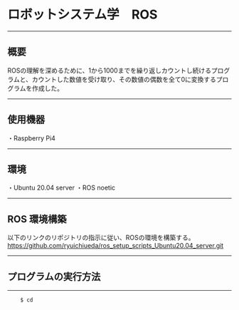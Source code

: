 # ロボットシステム学　ROS
--------

## 概要
ROSの理解を深めるために、1から1000までを繰り返しカウントし続けるプログラムと、カウントした数値を受け取り、その数値の偶数を全て0に変換するプログラムを作成した。

--------

## 使用機器
・Raspberry Pi4

--------

## 環境
・Ubuntu 20.04 server
・ROS noetic

--------

## ROS 環境構築
以下のリンクのリポジトリの指示に従い、ROSの環境を構築する。
https://github.com/ryuichiueda/ros_setup_scripts_Ubuntu20.04_server.git

--------

## プログラムの実行方法
-------
        $ cd
